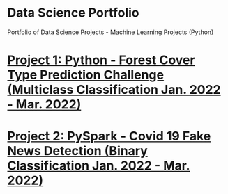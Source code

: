 # Data Science Portfolio

Portfolio of Data Science Projects - Machine Learning Projects (Python)

# [Project 1: Python - Forest Cover Type Prediction Challenge (Multiclass Classification Jan. 2022 - Mar. 2022)](https://github.com/AlexHumpert/EDA_Jain_University_Placements)


# [Project 2: PySpark - Covid 19 Fake News Detection (Binary Classification Jan. 2022 - Mar. 2022)](https://github.com/AlexHumpert/EDA_Jain_University_Placements)
